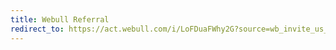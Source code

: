 ```yaml
---
title: Webull Referral
redirect_to: https://act.webull.com/i/LoFDuaFWhy2G?source=wb_invite_us_03
---
```

